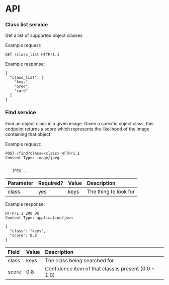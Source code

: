 API
===

### Class list service

Get a list of supported object classes

Example request:

```http
GET /class_list HTTP/1.1
```

Example response:

```http
{
  "class_list": [
    "keys",
    "oreo",
    "card"
  ]
}
```

### Find service

Find an object class in a given image.  Given a specific object class, this endpoint returns a score
which represents the likelihood of the image containing that object.

Example request:

```http
POST /find?class=<class> HTTP/1.1
Content-Type: image/jpeg


...JPEG...
```

Parameter | Required? | Value | Description
:-------- | :-------- | :---- | :----------
class     | yes       | keys  | The thing to look for


Example response:


```http
HTTP/1.1 200 OK
Content-Type: application/json

{
  "class": "keys",
  "score": 0.8
}
```

Field     | Value | Description
:-------- | :---- | :----------
class     | keys  | The class being searched for
score     | 0.8   | Confidence item of that class is present (0.0 - 1.0)
